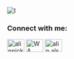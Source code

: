 <img src="https://ie.wampi.ru/2022/08/02/rm362-04d-1-1.jpg" alt="I" border="0">

<h3 align="left">Connect with me:</h3>
<p align="left">
<a href="https://t.me/Alinnick" target="blank"><img align="center" src="http://www.w3.org/2000/svg" alt="alinnick" height="30" width="40" /></a>
<a href="https://wa.clck.bar/79159842321" target="blank"><img align="center" src="http://www.w3.org/2000/svg" alt="WA" height="30" width="40" /></a>
<a href="https://instagram.com/alin.als" target="blank"><img align="center" src="http://www.w3.org/2000/svg" alt="alin.als" height="30" width="40" /></a>
</p>
